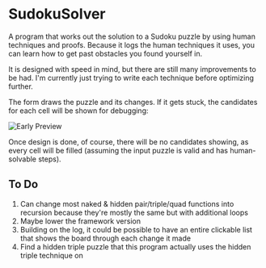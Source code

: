 # SudokuSolver

A program that works out the solution to a Sudoku puzzle by using human techniques and proofs.
Because it logs the human techniques it uses, you can learn how to get past obstacles you found yourself in.

It is designed with speed in mind, but there are still many improvements to be had. I'm currently just trying to write each technique before optimizing further.

The form draws the puzzle and its changes. If it gets stuck, the candidates for each cell will be shown for debugging:

![Early Preview](https://i.imgur.com/D435Mb6.png)

Once design is done, of course, there will be no candidates showing, as every cell will be filled (assuming the input puzzle is valid and has human-solvable steps).

## To Do

1. Can change most naked & hidden pair/triple/quad functions into recursion because they're mostly the same but with additional loops
2. Maybe lower the framework version
3. Building on the log, it could be possible to have an entire clickable list that shows the board through each change it made
4. Find a hidden triple puzzle that this program actually uses the hidden triple technique on